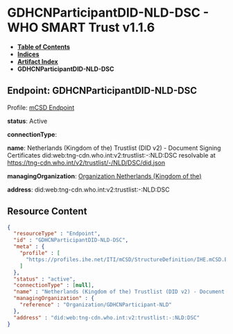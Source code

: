 # GDHCNParticipantDID-NLD-DSC - WHO SMART Trust v1.1.6

* [**Table of Contents**](toc.md)
* [**Indices**](indices.md)
* [**Artifact Index**](artifacts.md)
* **GDHCNParticipantDID-NLD-DSC**

## Endpoint: GDHCNParticipantDID-NLD-DSC

Profile: [mCSD Endpoint](https://profiles.ihe.net/ITI/mCSD/4.0.0/StructureDefinition-IHE.mCSD.Endpoint.html)

**status**: Active

**connectionType**: 

**name**: Netherlands (Kingdom of the) Trustlist (DID v2) - Document Signing Certificates did:web:tng-cdn.who.int:v2:trustlist:-:NLD:DSC resolvable at https://tng-cdn.who.int/v2/trustlist/-/NLD/DSC/did.json

**managingOrganization**: [Organization Netherlands (Kingdom of the)](Organization-GDHCNParticipant-NLD.md)

**address**: did:web:tng-cdn.who.int:v2:trustlist:-:NLD:DSC



## Resource Content

```json
{
  "resourceType" : "Endpoint",
  "id" : "GDHCNParticipantDID-NLD-DSC",
  "meta" : {
    "profile" : [
      "https://profiles.ihe.net/ITI/mCSD/StructureDefinition/IHE.mCSD.Endpoint"
    ]
  },
  "status" : "active",
  "connectionType" : [null],
  "name" : "Netherlands (Kingdom of the) Trustlist (DID v2) - Document Signing Certificates\ndid:web:tng-cdn.who.int:v2:trustlist:-:NLD:DSC\nresolvable at https://tng-cdn.who.int/v2/trustlist/-/NLD/DSC/did.json",
  "managingOrganization" : {
    "reference" : "Organization/GDHCNParticipant-NLD"
  },
  "address" : "did:web:tng-cdn.who.int:v2:trustlist:-:NLD:DSC"
}

```

